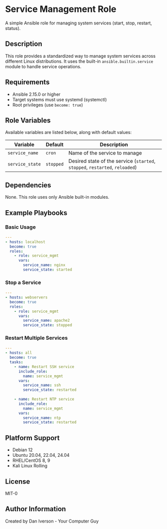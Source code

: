 # Service Management Role

A simple Ansible role for managing system services (start, stop, restart, status).

## Description

This role provides a standardized way to manage system services across different Linux distributions. It uses the built-in `ansible.builtin.service` module to handle service operations.

## Requirements

- Ansible 2.15.0 or higher
- Target systems must use systemd (systemctl)
- Root privileges (use `become: true`)

## Role Variables

Available variables are listed below, along with default values:

| Variable | Default | Description |
|----------|---------|-------------|
| `service_name` | `cron` | Name of the service to manage |
| `service_state` | `stopped` | Desired state of the service (`started`, `stopped`, `restarted`, `reloaded`) |

## Dependencies

None. This role uses only Ansible built-in modules.

## Example Playbooks

### Basic Usage

```yaml
---
- hosts: localhost
  become: true
  roles:
    - role: service_mgmt
      vars:
        service_name: nginx
        service_state: started
```

### Stop a Service

```yaml
---
- hosts: webservers
  become: true
  roles:
    - role: service_mgmt
      vars:
        service_name: apache2
        service_state: stopped
```

### Restart Multiple Services

```yaml
---
- hosts: all
  become: true
  tasks:
    - name: Restart SSH service
      include_role:
        name: service_mgmt
      vars:
        service_name: ssh
        service_state: restarted
    
    - name: Restart NTP service
      include_role:
        name: service_mgmt
      vars:
        service_name: ntp
        service_state: restarted
```

## Platform Support

- Debian 12
- Ubuntu 20.04, 22.04, 24.04
- RHEL/CentOS 8, 9
- Kali Linux Rolling

## License

MIT-0

## Author Information

Created by Dan Iverson - Your Computer Guy
